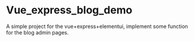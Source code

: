 # Vue_express_blog_demo
A simple project for the vue+express+elementui, implement some function for the blog admin pages.
